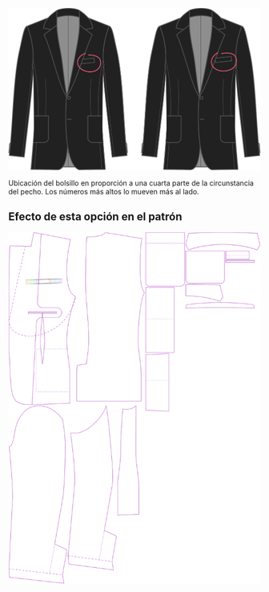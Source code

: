
![Colocación de bolsillo en el pecho](chestpocketplacement.svg)

Ubicación del bolsillo en proporción a una cuarta parte de la circunstancia del pecho. Los números más altos lo mueven más al lado.


## Efecto de esta opción en el patrón
![Esta imagen muestra el efecto de esta opción superponiendo varias variantes que tienen un valor diferente para esta opción](jaeger_chestpocketplacement_sample.svg "Efecto de esta opción en el patrón")